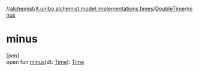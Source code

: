 //[alchemist](../../../index.md)/[it.unibo.alchemist.model.implementations.times](../index.md)/[DoubleTime](index.md)/[minus](minus.md)

# minus

[jvm]\
open fun [minus](minus.md)(dt: [Time](../../it.unibo.alchemist.model.interfaces/-time/index.md)): [Time](../../it.unibo.alchemist.model.interfaces/-time/index.md)
